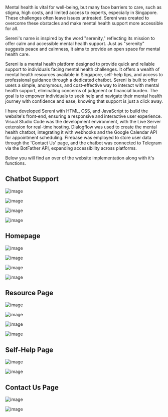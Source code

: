 Mental health is vital for well-being, but many face barriers to care, such as stigma, high costs, and limited access to experts, especially in Singapore. These challenges often leave issues untreated. Sereni was created to overcome these obstacles and make mental health support more accessible for all.

Sereni's name is inspired by the word "serenity," reflecting its mission to offer calm and accessible mental health support. Just as "serenity" suggests peace and calmness, it aims to provide an open space for mental health care.

Sereni is a mental health platform designed to provide quick and reliable support to individuals facing mental health challenges. It offers a wealth of mental health resources available in Singapore, self-help tips, and access to professional guidance through a dedicated chatbot. Sereni is built to offer users a simple, anonymous, and cost-effective way to interact with mental health support, eliminating concerns of judgment or financial burden. The goal is to empower individuals to seek help and navigate their mental health journey with confidence and ease, knowing that support is just a click away.

I have developed Sereni with HTML, CSS, and JavaScript to build the website's front-end, ensuring a responsive and interactive user experience. Visual Studio Code was the development environment, with the Live Server extension for real-time hosting. Dialogflow was used to create the mental health chatbot, integrating it with webhooks and the Google Calendar API for appointment scheduling. Firebase was employed to store user data through the 'Contact Us' page, and the chatbot was connected to Telegram via the BotFather API, expanding accessibility across platforms.

Below you will find an over of the website implementation along with it's functions.

## Chatbot Support

![image](https://github.com/user-attachments/assets/ffce23fb-d933-4225-b484-e64359eb3f7a)

![image](https://github.com/user-attachments/assets/b564e1f4-9848-4ff6-89cb-624a092e0bf6)

![image](https://github.com/user-attachments/assets/235d3f49-b496-4c12-9071-c33f526480eb)

![image](https://github.com/user-attachments/assets/36b2406b-54e0-4ae9-8f92-3a71e615910f)


## Homepage

![image](https://github.com/user-attachments/assets/9aa93f0c-a470-4687-ac08-ba1fbd3df944)

![image](https://github.com/user-attachments/assets/c867d22a-eb13-49ae-8a08-6eb89903f5a1)

![image](https://github.com/user-attachments/assets/e21ac602-01a5-4cfe-9506-e22c4c04ac75)

![image](https://github.com/user-attachments/assets/3eb5d7a9-65f2-4214-9a35-e21989f26c46)

## Resource Page

![image](https://github.com/user-attachments/assets/f0aeb3df-caef-4af6-8ec0-5a6e06a661a6)

![image](https://github.com/user-attachments/assets/fae2c342-202b-4cb7-90e5-99bba852fb79)

![image](https://github.com/user-attachments/assets/1a67405e-5ff4-4052-b26d-28d5c3fae2f1)


![image](https://github.com/user-attachments/assets/5fba0e3b-f037-42ec-83d8-b67f003ce0db)


## Self-Help Page

![image](https://github.com/user-attachments/assets/5c8a8a1e-44ac-49e0-8061-93535a3ab9d1)

![image](https://github.com/user-attachments/assets/0f176117-95f7-4bb8-8c2f-4cc599115319)

## Contact Us Page

![image](https://github.com/user-attachments/assets/2f19a1b8-3fc1-4154-90cb-be3cbaec350c)

![image](https://github.com/user-attachments/assets/8fd60e6d-f3b1-4bce-b53e-bb886aef0a85)
